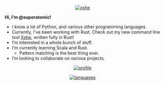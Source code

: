<div align=center>

  [![xshe](https://github-readme-stats.vercel.app/api/pin?username=superatomic&show_icons=true&count_private=true&theme=jolly&border_radius=18&repo=xshe&show_owner=true)][Xshe]

</div>

**Hi, I’m @superatomic!**
- I know a lot of Python, and various other programming languages.
- Currently, I've been working with Rust.
  Check out my new command line tool [Xshe],
  written fully in Rust!
- I’m interested in a whole bunch of stuff.
- I’m currently learning Scala and Rust.
  - Pattern matching is the best thing ever.
- I’m looking to collaborate on various projects.

<div align=center>

  [![profile](https://github-readme-stats.vercel.app/api?username=superatomic&theme=calm&border_radius=18&hide=stars&show_icons=true&count_private=true)](https://github.com/superatomic)

  [![languages](https://github-readme-stats.vercel.app/api/top-langs?username=superatomic&count_private=true&theme=calm&border_radius=18&layout=compact)](https://github.com/superatomic)

</div>

[Xshe]: https://github.com/superatomic/xshe
